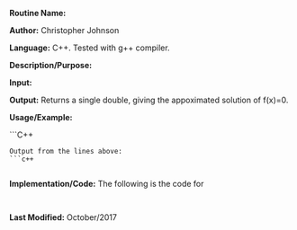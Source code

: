 **Routine Name:**

**Author:** Christopher Johnson

**Language:** C++. Tested with g++ compiler.

**Description/Purpose:** 

**Input:**


**Output:**
Returns a single double, giving the appoximated solution of f(x)=0.

**Usage/Example:**

<explain conditions of usage>
```C++
    
```
Output from the lines above:
```c++
      
```
<explain output>


**Implementation/Code:** The following is the code for <function name>
```c++
      
```
**Last Modified:** October/2017
